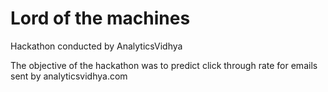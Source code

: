 # Lord of the machines
Hackathon conducted by AnalyticsVidhya

The objective of the hackathon was to predict click through rate for emails sent by analyticsvidhya.com
